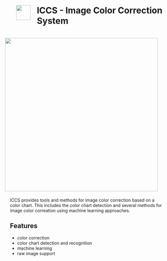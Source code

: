 # <img src="https://github.com/OpenImageAnalysisGroup/ICCS3/blob/gh-pages/images/icon.png" align="left" width="48px" height="48px" hspace="20px">ICCS - Image Color Correction System
<img src="https://github.com/OpenImageAnalysisGroup/ICCS3/blob/gh-pages/images/test_detection.jpeg" align="right" width="500px" vspace="20px" hspace="20px"> ICCS provides tools and methods for image color correction based on a color chart. This includes the color chart detection and several methods for image color correation using machine learning approaches.

## Features

* color correction
* color chart detection and recognition
* machine learning
* raw image support

